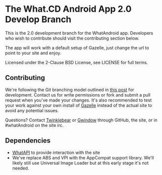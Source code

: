 The What.CD Android App 2.0 Develop Branch
===
This is the 2.0 development branch for the WhatAndroid app. Developers who wish to contribute
should visit the contributing section below.

The app will work with a default setup of Gazelle, just change the url to point to your site and enjoy.

Licensed under the 2-Clause BSD License, see LICENSE for full terms.

Contributing
--
We're following the Git branching model outlined in [this post](http://nvie.com/posts/a-successful-git-branching-model/)
for development. Contact us for write permissions or fork and submit a pull request when you've made your changes. It's
also recommended to test your work against your own install of [Gazelle](http://whatcd.github.io/Gazelle/) instead of
the actual site to avoid any potential issues.

Questions? Contact [Twinklebear](https://github.com/Twinklebear) or [Gwindow](https://github.com/Gwindow/)
through GitHub, the site, or in #whatAndroid on the site irc.

Dependencies
--
- [WhatAPI](https://github.com/Gwindow/WhatAPI) to provide interaction with the site
- We've replace ABS and VPI with the AppCompat support library. We'll likely still use Universal Image Loader but at this early stage it's not needed.



